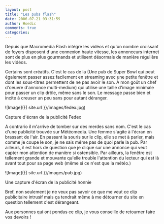 ```yaml
---
layout: post
title: "Les pubs flash"
date: 2006-07-21 03:31:59
author: Hoedic
comments: true
categories: 
---
```



Depuis que Macromedia Flash intégre les vidéos et qu'un nombre croissant de foyers disposent d'une connexion haute vitesse, les annonceurs internet sont de plus en plus gourmands et utilisent désormais de manière régulière les vidéos.

Certains sont créatifs. C'est le cas de la  (Une pub de Super Bowl qui peut également passer assez facilement en streaming avec une petite fenêtre et dont les sous-titres permettent de ne pas avoir le son. À mon goût un chef d'oeuvre d'annonce multi-medium) qui utilise une taille d'image minimale pour passer un clip drôle, même sans le son. Le message passe bien et incite à creuser un peu sans pour autant déranger.

![Image]({{ site.url }}/images/fedex.jpg)
<div class="photoattrib">Capture d'écran de la publicité Fedex</div>



A contrario il m'arrive de tomber sur des merdes sans nom. C'est le cas d'une publicité trouvée sur Météomedia. Une femme s'agite à l'écran en brassant de l'air. En passant la souris sur le clip, elle se met à parler, mais comme je coupe le son, je ne sais même pas de quoi parle la pub. Par ailleurs, il est hors de question que je clique sur une annonce qui veut capter mon attention de manière si ostensible. Par ailleurs, la fenêtre est tellement grande et mouvante qu'elle trouble l'attention du lecteur qui est là avant tout pour sa page web (même si ce n'est que la météo.)

![Image]({{ site.url }}/images/pub.jpg)
<div class="photoattrib">Une capture d'écran de la publicité honnie</div>



Bref, non seulement je ne veux pas savoir ce que me veut ce clip publicitaire intrusif mais ça tendrait même à me détourner du site en question tellement c'est dérangeant.

Aux personnes qui ont pondus ce clip, je vous conseille de retourner faire vos devoirs !